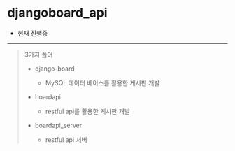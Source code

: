 # djangoboard_api

* 현재 진행중

---

> 3가지 폴더
>
>* django-board
>    - MySQL 데이터 베이스를 활용한 게시판 개발
>
>* boardapi
>    - restful api를 활용한 게시판 개발
>
>* boardapi_server
>    - restful api 서버
